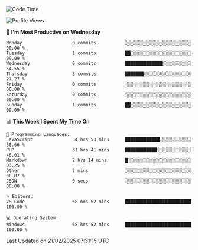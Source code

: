 <!--START_SECTION:waka-->
![Code Time](http://img.shields.io/badge/Code%20Time-4%2C155%20hrs%2046%20mins-blue)

![Profile Views](http://img.shields.io/badge/Profile%20Views-0-blue)

📅 **I'm Most Productive on Wednesday** 

```text
Monday                   0 commits           ░░░░░░░░░░░░░░░░░░░░░░░░░   00.00 % 
Tuesday                  1 commits           ██░░░░░░░░░░░░░░░░░░░░░░░   09.09 % 
Wednesday                6 commits           ██████████████░░░░░░░░░░░   54.55 % 
Thursday                 3 commits           ███████░░░░░░░░░░░░░░░░░░   27.27 % 
Friday                   0 commits           ░░░░░░░░░░░░░░░░░░░░░░░░░   00.00 % 
Saturday                 0 commits           ░░░░░░░░░░░░░░░░░░░░░░░░░   00.00 % 
Sunday                   1 commits           ██░░░░░░░░░░░░░░░░░░░░░░░   09.09 % 
```


📊 **This Week I Spent My Time On** 

```text
💬 Programming Languages: 
JavaScript               34 hrs 53 mins      █████████████░░░░░░░░░░░░   50.66 % 
PHP                      31 hrs 41 mins      ████████████░░░░░░░░░░░░░   46.01 % 
Markdown                 2 hrs 14 mins       █░░░░░░░░░░░░░░░░░░░░░░░░   03.25 % 
Other                    2 mins              ░░░░░░░░░░░░░░░░░░░░░░░░░   00.07 % 
JSON                     0 secs              ░░░░░░░░░░░░░░░░░░░░░░░░░   00.00 % 

🔥 Editors: 
VS Code                  68 hrs 52 mins      █████████████████████████   100.00 % 

💻 Operating System: 
Windows                  68 hrs 52 mins      █████████████████████████   100.00 % 
```


 Last Updated on 21/02/2025 07:31:15 UTC
<!--END_SECTION:waka-->
